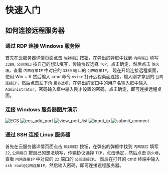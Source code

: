 # 快速入门

## 如何连接远程服务器

### 通过 RDP 连接 Windows 服务器
首先在云服务器详情页面点击 `映射端口` 按钮，在弹出的弹框中找到 `内网端口` 填写 `3389`, `公网端口` 按自己的想法填写，传输协议选择 `TCP`，点击确定，然后点击 `防火墙`，查看 `内网连接IP` 中对应的 `3389` 端口的 `公网连接IP`。
现在开始连接远程桌面，使用 Win + R 然后输入 cmd 命令 `mstsc` 打开远程桌面连接，输入刚才拿到的 `公网连接IP`，然后点击左下角 `更多选项`，在弹出的窗口中的用户名输入框中输入 `Administrator`，密码输入框中输入刚才设置的密码，点击确定，即可连接远程桌面。

### 连接 Windows 服务器图片演示
![ECS](/img/ecs.png)
![ecs_add_port](/img/ecs_add_port.png)
![view_port_list](/img/view_port_list.png)
![input_ip](/img/input_ip.png)
![submit_connect](/img/submit_connect.png)

### 通过 SSH 连接 Linux 服务器
首先在云服务器详情页面点击 `映射端口` 按钮，在弹出的弹框中找到 `内网端口` 填写 `22`, `公网端口` 按自己的想法填写，传输协议选择 `TCP`，点击确定，然后点击 `防火墙`，查看 `内网连接IP` 中对应的 `22` 端口的 `公网连接IP`。
然后在打开的 cmd 终端中输入 `ssh root@公网连接IP`，然后输入密码，即可连接远程服务器。